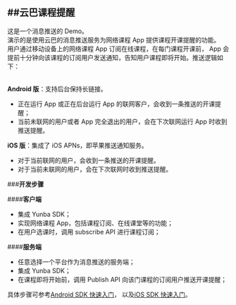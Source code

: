 ##**云巴课程提醒**
---
这是一个消息推送的 Demo。<br>
演示的是使用云巴的消息推送服务为网络课程 App 提供课程开课提醒的功能。<br>
用户通过移动设备上的网络课程 App 订阅在线课程，在每门课程开课前，
App 会提前十分钟向该课程的订阅用户发送通知，告知用户课程即将开始。推送逻辑如下：<br><br>

**Android 版**：支持后台保持长链接。<br>
- 正在运行 App 或正在后台运行 App 的联网客户，会收到一条推送的开课提醒；<br>
- 当前未联网的用户或者 App 完全退出的用户，会在下次联网运行 App 时收到推送提醒。<br>

**iOS 版**：集成了 iOS APNs，即苹果推送通知服务。<br>
- 对于当前联网的用户，会收到一条推送的开课提醒。<br>
- 对于当前未联网的用户，会在下次联网时收到推送提醒。<br>

###**开发步骤**

####**客户端**

- 集成 Yunba SDK；
- 实现网络课程 App，包括课程订阅、在线课堂等的功能；
- 在用户选课时，调用 subscribe API 进行课程订阅；

####**服务端**
- 任意选择一个平台作为消息推送的服务端；
- 集成 Yunba SDK；
- 在课程即将开始前，调用 Publish API 向该门课程的订阅用户推送开课提醒；

具体步骤可参考[Android SDK 快速入门](http://yunba.io/docs2/Android_Quick_Start/ "Android SDK 快速入门")，
以及[iOS SDK 快速入门](http://yunba.io/docs2/iOS_Quick_Start/ "iOS SDK 快速入门")。
